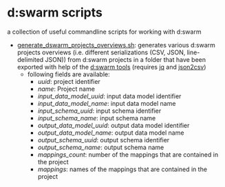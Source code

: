 # d:swarm scripts

a collection of useful commandline scripts for working with d:swarm

 * [generate_dswarm_projects_overviews.sh](generate_dswarm_projects_overviews.sh): generates various d:swarm projects overviews (i.e. different serializations (CSV, JSON, line-delimited JSON)) from d:swarm projects in a folder that have been exported with help of the [d:swarm tools](https://github.com/dswarm/dswarm-tools) (requires [jq](https://stedolan.github.io/jq/) and [json2csv](https://github.com/jehiah/json2csv))
   * following fields are available:
     * _uuid_: project identifier
     * _name_: Project name
     * _input_data_model_uuid_: input data model identifier
     * _input_data_model_name_: input data model name
     * _input_schema_uuid_: input schema identifier
     * _input_schema_name_: input schema name
     * _output_data_model_uuid_: output data model identifier
     * _output_data_model_name_: output data model name
     * _output_schema_uuid_: output schema identifier
     * _output_schema_name_: output schema name
     * _mappings_count_: number of the mappings that are contained in the project
     * _mappings_: names of the mappings that are contained in the project

